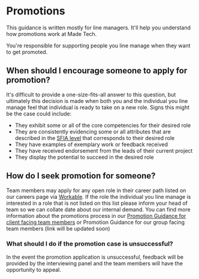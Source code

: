 # Promotions

This guidance is written mostly for line managers. It'll help you understand how promotions work at Made Tech.

You're responsible for supporting people you line manage when they want to get promoted.

## When should I encourage someone to apply for promotion?

It's difficult to provide a one-size-fits-all answer to this question, but ultimately this decision is made when both you and the individual you line manage feel that individual is ready to take on a new role. Signs this might be the case could include:

- They exhibit some or all of the core competencies for their desired role
- They are consistently evidencing some or all attributes that are described in the [SFIA level](https://sfia-online.org/en/sfia-8/sfia-8) that corresponds to their desired role
- They have examples of exemplary work or feedback received
- They have received endorsement from the leads of their current project
- They display the potential to succeed in the desired role

## How do I seek promotion for someone?

Team members may apply for any open role in their career path listed on our careers page via [Workable](https://referrals.workable.com/made-tech/jobs/). If the role the individual you line manage is interested in a role that is not listed on this list please inform your head of team so we can collate date about our internal demand.
You can find more information about the promotions process in our [Promotion Guidance for client facing team members](https://docs.google.com/document/d/1LjchEGWCVxeyCo4PTYZxd1PL0DKPUx_8AoT3F67ifoo/edit) or Promotion Guidance for our group facing team members (link will be updated soon)


### What should I do if the promotion case is unsuccessful?

In the event the promotion application is unsuccessful, feedback will be provided by the interviewing panel and the team members will have the opportunity to appeal. 
